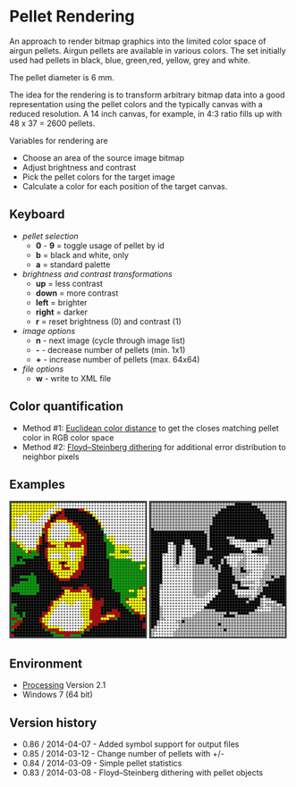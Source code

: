 Pellet Rendering
================

An approach to render bitmap graphics into the limited color space of airgun pellets.
Airgun pellets are available in various colors. The set initially used had pellets in black, blue, green,red, yellow, grey and white. 

The pellet diameter is 6 mm.

The idea for the rendering is to transform arbitrary bitmap data into a good representation using the pellet colors and the typically canvas with a reduced resolution. A 14 inch canvas, for example, in 4:3 ratio fills up with 48 x 37 = 2600 pellets.

Variables for rendering are

* Choose an area of the source image bitmap
* Adjust brightness and contrast
* Pick the pellet colors for the target image
* Calculate a color for each position of the target canvas.

Keyboard
--------
* *pellet selection*
	* **0** - **9** = toggle usage of pellet by id
	* **b** = black and white, only
	* **a** = standard palette 
* *brightness and contrast transformations*
	* **up** = less contrast
	* **down** = more contrast
	* **left** = brighter
	* **right** = darker
	* **r** = reset brightness (0) and contrast (1) 
* *image options*
	* **n** - next image (cycle through image list) 
	* **-** - decrease number of pellets (min. 1x1) 
	* **+** - increase number of pellets (max. 64x64)
* *file options*
	* **w** - write to XML file


Color quantification
--------------------
* Method #1: [Euclidean color distance](http://en.wikipedia.org/wiki/Euclidean_distance) to get the closes matching pellet color in RGB color space
* Method #2: [Floyd–Steinberg dithering](http://en.wikipedia.org/wiki/Floyd%E2%80%93Steinberg_dithering) for additional error distribution to neighbor pixels


Examples
--------
![Mona Lisa](data/examples/Mona_Lisa_closest_match.png)
![Spock](data/examples/Spock_B+W.png)


Environment
-----------
* [Processing](http://www.processing.org/) Version 2.1
* Windows 7 (64 bit)


Version history
---------------
* 0.86 / 2014-04-07 - Added symbol support for output files
* 0.85 / 2014-03-12 - Change number of pellets with +/-
* 0.84 / 2014-03-09 - Simple pellet statistics
* 0.83 / 2014-03-08 - Floyd–Steinberg dithering with pellet objects
